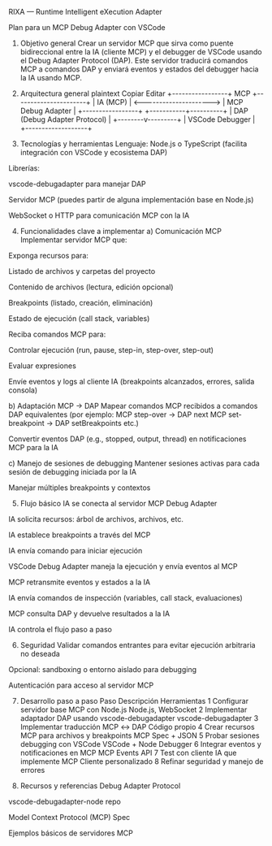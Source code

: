 RIXA — Runtime Intelligent eXecution Adapter


Plan para un MCP Debug Adapter con VSCode
1. Objetivo general
Crear un servidor MCP que sirva como puente bidireccional entre la IA (cliente MCP) y el debugger de VSCode usando el Debug Adapter Protocol (DAP). Este servidor traducirá comandos MCP a comandos DAP y enviará eventos y estados del debugger hacia la IA usando MCP.

2. Arquitectura general
plaintext
Copiar
Editar
+-----------------+           MCP           +----------------------+
|      IA (MCP)   | <---------------------> |  MCP Debug Adapter   |
+-----------------+                         +-----------+----------+
                                                      |
                                              DAP (Debug Adapter Protocol)
                                                      |
                                             +--------v---------+
                                             |  VSCode Debugger  |
                                             +-------------------+
3. Tecnologías y herramientas
Lenguaje: Node.js o TypeScript (facilita integración con VSCode y ecosistema DAP)

Librerías:

vscode-debugadapter para manejar DAP

Servidor MCP (puedes partir de alguna implementación base en Node.js)

WebSocket o HTTP para comunicación MCP con la IA

4. Funcionalidades clave a implementar
a) Comunicación MCP
Implementar servidor MCP que:

Exponga recursos para:

Listado de archivos y carpetas del proyecto

Contenido de archivos (lectura, edición opcional)

Breakpoints (listado, creación, eliminación)

Estado de ejecución (call stack, variables)

Reciba comandos MCP para:

Controlar ejecución (run, pause, step-in, step-over, step-out)

Evaluar expresiones

Envíe eventos y logs al cliente IA (breakpoints alcanzados, errores, salida consola)

b) Adaptación MCP → DAP
Mapear comandos MCP recibidos a comandos DAP equivalentes (por ejemplo:
MCP step-over → DAP next
MCP set-breakpoint → DAP setBreakpoints
etc.)

Convertir eventos DAP (e.g., stopped, output, thread) en notificaciones MCP para la IA

c) Manejo de sesiones de debugging
Mantener sesiones activas para cada sesión de debugging iniciada por la IA

Manejar múltiples breakpoints y contextos

5. Flujo básico
IA se conecta al servidor MCP Debug Adapter

IA solicita recursos: árbol de archivos, archivos, etc.

IA establece breakpoints a través del MCP

IA envía comando para iniciar ejecución

VSCode Debug Adapter maneja la ejecución y envía eventos al MCP

MCP retransmite eventos y estados a la IA

IA envía comandos de inspección (variables, call stack, evaluaciones)

MCP consulta DAP y devuelve resultados a la IA

IA controla el flujo paso a paso

6. Seguridad
Validar comandos entrantes para evitar ejecución arbitraria no deseada

Opcional: sandboxing o entorno aislado para debugging

Autenticación para acceso al servidor MCP

7. Desarrollo paso a paso
Paso	Descripción	Herramientas
1	Configurar servidor base MCP con Node.js	Node.js, WebSocket
2	Implementar adaptador DAP usando vscode-debugadapter	vscode-debugadapter
3	Implementar traducción MCP ↔ DAP	Código propio
4	Crear recursos MCP para archivos y breakpoints	MCP Spec + JSON
5	Probar sesiones debugging con VSCode	VSCode + Node Debugger
6	Integrar eventos y notificaciones en MCP	MCP Events API
7	Test con cliente IA que implemente MCP	Cliente personalizado
8	Refinar seguridad y manejo de errores	

8. Recursos y referencias
Debug Adapter Protocol

vscode-debugadapter-node repo

Model Context Protocol (MCP) Spec

Ejemplos básicos de servidores MCP

